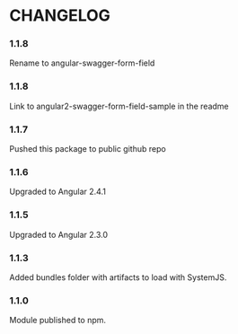 CHANGELOG
=========

### 1.1.8
Rename to angular-swagger-form-field

### 1.1.8
Link to angular2-swagger-form-field-sample in the readme

### 1.1.7
Pushed this package to public github repo

### 1.1.6
Upgraded to Angular 2.4.1

### 1.1.5
Upgraded to Angular 2.3.0

### 1.1.3
Added bundles folder with artifacts to load with SystemJS.

### 1.1.0
Module published to npm.